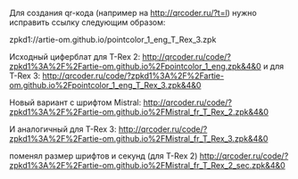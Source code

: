Для создания qr-кода (например на http://qrcoder.ru/?t=l) нужно исправить ссылку следующим образом:

zpkd1://artie-om.github.io/pointcolor_1_eng_T_Rex_3.zpk

Исходный циферблат для T-Rex 2:
http://qrcoder.ru/code/?zpkd1%3A%2F%2Fartie-om.github.io%2Fpointcolor_1_eng.zpk&4&0
и для T-Rex 3:
http://qrcoder.ru/code/?zpkd1%3A%2F%2Fartie-om.github.io%2Fpointcolor_1_eng_T_Rex_3.zpk&4&0

Новый вариант с шрифтом Mistral:
http://qrcoder.ru/code/?zpkd1%3A%2F%2Fartie-om.github.io%2FMistral_fr_T_Rex_2.zpk&4&0

И аналогичный для T-Rex 3:
http://qrcoder.ru/code/?zpkd1%3A%2F%2Fartie-om.github.io%2FMistral_fr_T_Rex_3.zpk&4&0

поменял размер шрифтов и секунд (для T-Rex 2)
http://qrcoder.ru/code/?zpkd1%3A%2F%2Fartie-om.github.io%2FMistral_fr_T_Rex_2_sec.zpk&4&0
